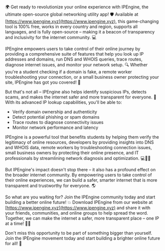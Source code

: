 🌍 Get ready to revolutionize your online experience with IPEngine, the ultimate open-source global networking utility app! 🛡️ Available at [https://www.ipengine.xyz](https://www.ipengine.xyz), this game-changing tool is 100% free, works in every country and region, supports all languages, and is fully open-source – making it a beacon of transparency and inclusivity for the internet community. 💻

IPEngine empowers users to take control of their online journey by providing a comprehensive suite of features that help you look up IP addresses and domains, run DNS and WHOIS queries, trace routes, diagnose internet issues, and monitor your network setup. 🔍 Whether you're a student checking if a domain is fake, a remote worker troubleshooting your connection, or a small business owner protecting your site, IPEngine has got you covered! 📡

But that's not all – IPEngine also helps identify suspicious IPs, detects scams, and makes the internet safer and more transparent for everyone. 🚀 With its advanced IP lookup capabilities, you'll be able to:

* Verify domain ownership and authenticity
* Detect potential phishing or spam domains
* Trace routes to diagnose connectivity issues
* Monitor network performance and latency

IPEngine is a powerful tool that benefits students by helping them verify the legitimacy of online resources, developers by providing insights into DNS and WHOIS data, remote workers by troubleshooting connection issues, small business owners by protecting their online presence, and IT professionals by streamlining network diagnosis and optimization. 💻👩‍💻

But IPEngine's impact doesn't stop there – it also has a profound effect on the broader internet community. By empowering users to take control of their online experiences, we can build a safer, smarter internet that is more transparent and trustworthy for everyone. 🌎

So what are you waiting for? Join the IPEngine community today and start building a better online future! 💥 Download IPEngine from our website at [https://www.ipengine.xyz](https://www.ipengine.xyz) and share it with your friends, communities, and online groups to help spread the word. Together, we can make the internet a safer, more transparent place – one IP at a time! 🚀💪

Don't miss this opportunity to be part of something bigger than yourself. Join the IPEngine movement today and start building a brighter online future for all! 🌟